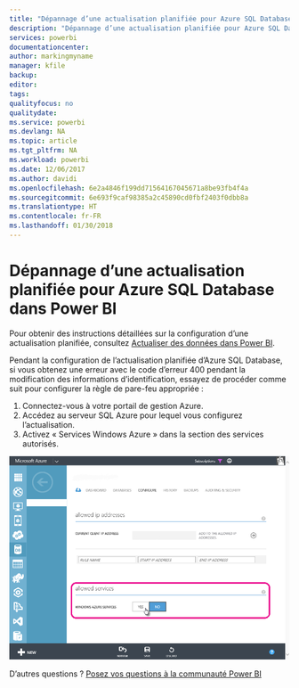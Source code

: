 ```yaml
---
title: "Dépannage d’une actualisation planifiée pour Azure SQL Database"
description: "Dépannage d’une actualisation planifiée pour Azure SQL Database dans Power BI"
services: powerbi
documentationcenter: 
author: markingmyname
manager: kfile
backup: 
editor: 
tags: 
qualityfocus: no
qualitydate: 
ms.service: powerbi
ms.devlang: NA
ms.topic: article
ms.tgt_pltfrm: NA
ms.workload: powerbi
ms.date: 12/06/2017
ms.author: davidi
ms.openlocfilehash: 6e2a4846f199dd71564167045671a8be93fb4f4a
ms.sourcegitcommit: 6e693f9caf98385a2c45890cd0fbf2403f0dbb8a
ms.translationtype: HT
ms.contentlocale: fr-FR
ms.lasthandoff: 01/30/2018
---
```

# <a name="troubleshooting-scheduled-refresh-for-azure-sql-databases-in-power-bi"></a>Dépannage d’une actualisation planifiée pour Azure SQL Database dans Power BI
Pour obtenir des instructions détaillées sur la configuration d’une actualisation planifiée, consultez [Actualiser des données dans Power BI](refresh-data.md).

Pendant la configuration de l’actualisation planifiée d’Azure SQL Database, si vous obtenez une erreur avec le code d’erreur 400 pendant la modification des informations d’identification, essayez de procéder comme suit pour configurer la règle de pare-feu appropriée :

1. Connectez-vous à votre portail de gestion Azure.
2. Accédez au serveur SQL Azure pour lequel vous configurez l’actualisation.
3. Activez « Services Windows Azure » dans la section des services autorisés.

![](media/service-admin-troubleshooting-scheduled-refresh-azure-sql-databases/azurerefresh.png)  

D’autres questions ? [Posez vos questions à la communauté Power BI](http://community.powerbi.com/)

